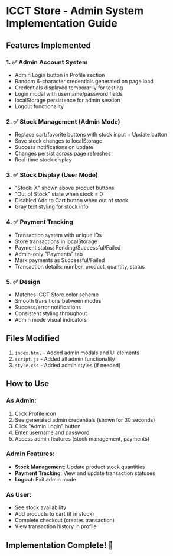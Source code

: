 # ICCT Store - Admin System Implementation Guide

## Features Implemented

### 1. ✅ Admin Account System
- Admin Login button in Profile section
- Random 6-character credentials generated on page load
- Credentials displayed temporarily for testing
- Login modal with username/password fields
- localStorage persistence for admin session
- Logout functionality

### 2. ✅ Stock Management (Admin Mode)
- Replace cart/favorite buttons with stock input + Update button
- Save stock changes to localStorage
- Success notifications on update
- Changes persist across page refreshes
- Real-time stock display

### 3. ✅ Stock Display (User Mode)
- "Stock: X" shown above product buttons
- "Out of Stock" state when stock = 0
- Disabled Add to Cart button when out of stock
- Gray text styling for stock info

### 4. ✅ Payment Tracking
- Transaction system with unique IDs
- Store transactions in localStorage
- Payment status: Pending/Successful/Failed
- Admin-only "Payments" tab
- Mark payments as Successful/Failed
- Transaction details: number, product, quantity, status

### 5. ✅ Design
- Matches ICCT Store color scheme
- Smooth transitions between modes
- Success/error notifications
- Consistent styling throughout
- Admin mode visual indicators

## Files Modified

1. `index.html` - Added admin modals and UI elements
2. `script.js` - Added all admin functionality
3. `style.css` - Added admin styles (if needed)

## How to Use

### As Admin:
1. Click Profile icon
2. See generated admin credentials (shown for 30 seconds)
3. Click "Admin Login" button
4. Enter username and password
5. Access admin features (stock management, payments)

### Admin Features:
- **Stock Management**: Update product stock quantities
- **Payment Tracking**: View and update transaction statuses
- **Logout**: Exit admin mode

### As User:
- See stock availability
- Add products to cart (if in stock)
- Complete checkout (creates transaction)
- View transaction history in profile

## Implementation Complete! 🎉
